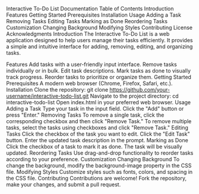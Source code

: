 Interactive To-Do List Documentation
Table of Contents
Introduction
Features
Getting Started
Prerequisites
Installation
Usage
Adding a Task
Removing Tasks
Editing Tasks
Marking as Done
Reordering Tasks
Customization
Changing Background
Modifying Styles
Contributing
License
Acknowledgments
Introduction
The Interactive To-Do List is a web application designed to help users manage their tasks efficiently. It provides a simple and intuitive interface for adding, removing, editing, and organizing tasks.

Features
Add tasks with a user-friendly input interface.
Remove tasks individually or in bulk.
Edit task descriptions.
Mark tasks as done to visually track progress.
Reorder tasks to prioritize or organize them.
Getting Started
Prerequisites
A modern web browser (Chrome, Firefox, Safari, etc.).
Installation
Clone the repository: git clone https://github.com/your-username/interactive-todo-list.git
Navigate to the project directory: cd interactive-todo-list
Open index.html in your preferred web browser.
Usage
Adding a Task
Type your task in the input field.
Click the "Add" button or press "Enter."
Removing Tasks
To remove a single task, click the corresponding checkbox and then click "Remove Task."
To remove multiple tasks, select the tasks using checkboxes and click "Remove Task."
Editing Tasks
Click the checkbox of the task you want to edit.
Click the "Edit Task" button.
Enter the updated task description in the prompt.
Marking as Done
Click the checkbox of a task to mark it as done. The task will be visually updated.
Reordering Tasks
Use drag-and-drop functionality to reorder tasks according to your preference.
Customization
Changing Background
To change the background, modify the background-image property in the CSS file.
Modifying Styles
Customize styles such as fonts, colors, and spacing in the CSS file.
Contributing
Contributions are welcome! Fork the repository, make your changes, and submit a pull request.
